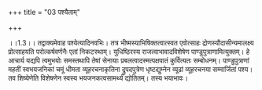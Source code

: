 +++
title = "03 पश्यैताम्"

+++
  
  
।।1.3।। तद्वाक्यमेवाह पश्येत्यादिनवभिः। तत्र भीष्मस्याभिषिक्तत्वात्स्वत
एवोत्साहः द्रोणस्यौदासीन्यमालक्ष्य प्रोत्साहयति परोत्कर्षवर्णनैः एतां
निकटस्थाम्। युधिष्ठिरस्य राजत्वाभावादविशेषेण पाण्डुपुत्राणामित्युक्तम्।
हे आचार्य यद्यपि त्वमुभयोः समस्तथापि तेषां सेनायाः
प्रबलत्वादस्मत्पक्षपातं कुर्वित्यतः सम्बोधनम्। पाण्डुपुत्राणां महतीं
स्वभयजनिकां चमूं धीमता व्यूहरचनाकृतिना द्रुपदपुत्रेण धृष्टद्युम्नेन
व्यूढां व्यूहरचनया सम्मार्जितां पश्य। तव शिष्येणेति विशेषणेन स्वस्य
भयजनकत्वसामर्थ्यं द्योतितम्। तस्य भयाभावः।  
  
  
  
